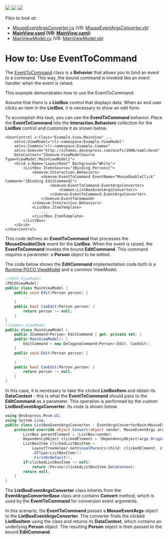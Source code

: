 <!-- default badges list -->
![](https://img.shields.io/endpoint?url=https://codecentral.devexpress.com/api/v1/VersionRange/128658245/21.1.5%2B)
[![](https://img.shields.io/badge/Open_in_DevExpress_Support_Center-FF7200?style=flat-square&logo=DevExpress&logoColor=white)](https://supportcenter.devexpress.com/ticket/details/T142075)
[![](https://img.shields.io/badge/📖_How_to_use_DevExpress_Examples-e9f6fc?style=flat-square)](https://docs.devexpress.com/GeneralInformation/403183)
<!-- default badges end -->
<!-- default file list -->
*Files to look at*:

* [MouseEventArgsConverter.cs](./CS/Common/MouseEventArgsConverter.cs) (VB: [MouseEventArgsConverter.vb](./VB/Common/MouseEventArgsConverter.vb))
* **[MainView.xaml](./CS/View/MainView.xaml) (VB: [MainView.xaml](./VB/View/MainView.xaml))**
* [MainViewModel.cs](./CS/ViewModel/MainViewModel.cs) (VB: [MainViewModel.vb](./VB/ViewModel/MainViewModel.vb))
<!-- default file list end -->
# How to: Use EventToCommand

The [EventToCommand](https://docs.devexpress.com/WPF/DevExpress.Mvvm.UI.EventToCommand) class is a **Behavior** that allows you to bind an event to a command. This way, the bound command is invoked like an event handler when the event is raised.

This example demonstrates how to use the EventToCommand:

Assume that there is a **ListBox** control that displays data. When an end user clicks an item in the **ListBox**, it is necessary to show an edit form.

To accomplish this task, you can use the **EventToCommand** behavior. Place the **EventToCommand** into the **Interaction.Behaviors** collection for the **ListBox** control and customize it as shown below.

```xaml
<UserControl x:Class="Example.View.MainView" ...
    xmlns:ViewModel="clr-namespace:Example.ViewModel"
    xmlns:Common="clr-namespace:Example.Common"
    xmlns:dxmvvm="http://schemas.devexpress.com/winfx/2008/xaml/mvvm"
    DataContext="{dxmvvm:ViewModelSource Type=ViewModel:MainViewModel}">
    <Grid x:Name="LayoutRoot" Background="White">
        <ListBox ItemsSource="{Binding Persons}">
            <dxmvvm:Interaction.Behaviors>
                <dxmvvm:EventToCommand EventName="MouseDoubleClick" Command="{Binding EditCommand}">
                    <dxmvvm:EventToCommand.EventArgsConverter>
                        <Common:ListBoxEventArgsConverter/>
                    </dxmvvm:EventToCommand.EventArgsConverter>
                </dxmvvm:EventToCommand>
            </dxmvvm:Interaction.Behaviors>
            <ListBox.ItemTemplate>
                ...
            </ListBox.ItemTemplate>
        </ListBox>
    </Grid>
</UserControl>
```

This code defines an **EventToCommand** that processes the **MouseDoubleClick** event for the **ListBox**. When the event is raised, the **EventToCommand** invokes the bound **EditCommand**. This command requires a parameter: a **Person** object to be edited.

The code below shows the **EditCommand** implementation code both in a [Runtime POCO ViewModel](https://docs.devexpress.com/WPF/17352/mvvm-framework/viewmodels/poco-viewmodels) and a common ViewModel.


```csharp
//POCO ViewModel
[POCOViewModel]
public class MainViewModel {
	public void Edit(Person person) {
		...
	}
	public bool CanEdit(Person person) {
		return person != null;
	}
}
//Common ViewModel
public class MainViewModel {
	public ICommand<Person> EditCommand { get; private set; }
	public MainViewModel() {
		EditCommand = new DelegateCommand<Person>(Edit, CanEdit);
	}
	public void Edit(Person person) {
		... 
	}
	public bool CanEdit(Person person) {
		return person != null;
	}
}
```

In this case, it is necessary to take the clicked **ListBoxItem** and obtain its **DataContext** - this is what the **EventToCommand** should pass to the **EditCommand** as a parameter. This operation is performed by the custom **ListBoxEventArgsConverter**. Its code is shown below.

```csharp
using DevExpress.Mvvm.UI;
using System.Linq;
public class ListBoxEventArgsConverter : EventArgsConverterBase<MouseEventArgs> {
    protected override object Convert(object sender, MouseEventArgs args) {
        ListBox parentElement = (ListBox)sender;
        DependencyObject clickedElement = (DependencyObject)args.OriginalSource;
        ListBoxItem clickedListBoxItem = 
            LayoutTreeHelper.GetVisualParents(child: clickedElement, stopNode: parentElement)
            .OfType<ListBoxItem>()
            .FirstOrDefault();
        if(clickedListBoxItem != null)
            return (Person)clickedListBoxItem.DataContext;
        return null;
    }
}
```

The **ListBoxEventArgsConverter** class inherits from the **EventArgsConverterBase** class and contains **Convert** method, which is used by the **EventToCommand** for conversion event arguments.

In this scenario, the **EventToCommand** passes a **MouseEventArgs** object to the **ListBoxEventArgsConverter**. The converter finds the clicked **ListBoxItem** using the [](https://docs.devexpress.com/WPF/17673/mvvm-framework/layouttreehelper) class and returns its **DataContext**, which contains an underlying **Person** object. The resulting **Person** object is then passed to the bound **EditCommand**.
